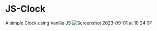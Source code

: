 # JS-Clock


A simple Clock using Vanilla JS
![Screenshot 2023-09-01 at 10 24 07](https://github.com/thatgeekyboii/JS-Clock/assets/38050841/9c2daf8f-1830-476a-b29a-60df16dd647d)
